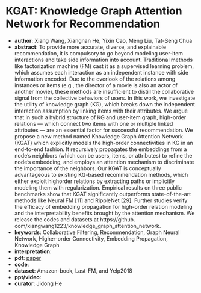 # KGAT: Knowledge Graph Attention Network for Recommendation
- **author**: Xiang Wang, Xiangnan He, Yixin Cao, Meng Liu, Tat-Seng Chua
- **abstract**: To provide more accurate, diverse, and explainable recommendation, it is compulsory to go beyond modeling user-item interactions and take side information into account. Traditional methods like factorization machine (FM) cast it as a supervised learning problem, which assumes each interaction as an independent instance with side information encoded. Due to the overlook of the relations among instances or items (e.g., the director of a movie is also an actor of another movie), these methods are insufficient to distill the collaborative signal from the collective behaviors of users. In this work, we investigate the utility of knowledge graph (KG), which breaks down the independent interaction assumption by linking items with their attributes. We argue that in such a hybrid structure of KG and user-item graph, high-order relations — which connect two items with one or multiple linked attributes — are an essential factor for successful recommendation. We propose a new method named Knowledge Graph Attention Network (KGAT) which explicitly models the high-order connectivities in KG in an end-to-end fashion. It recursively propagates the embeddings from a node’s neighbors (which can be users, items, or attributes) to refine the node’s embedding, and employs an attention mechanism to discriminate the importance of the neighbors. Our KGAT is conceptually advantageous to existing KG-based recommendation methods, which either exploit highorder relations by extracting paths or implicitly modeling them with regularization. Empirical results on three public benchmarks show that KGAT significantly outperforms state-of-the-art methods like Neural FM [11] and RippleNet [29]. Further studies verify the efficacy of embedding propagation for high-order relation modeling and the interpretability benefits brought by the attention mechanism. We release the codes and datasets at https://github. com/xiangwang1223/knowledge_graph_attention_network.
- **keywords**: Collaborative Filtering, Recommendation, Graph Neural Network, Higher-order Connectivity, Embedding Propagation, Knowledge Graph
- **interpretation**:
- **pdf**: [paper](https://arxiv.org/abs/1905.07854v1.pdf)
- **code**: 
- **dataset**: Amazon-book, Last-FM, and Yelp2018
- **ppt/video**:
- **curator**: Jidong He
